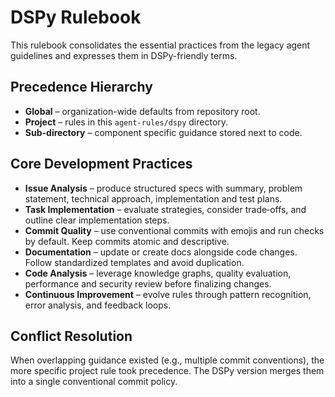 # DSPy Rulebook

This rulebook consolidates the essential practices from the legacy agent guidelines and expresses them in DSPy-friendly terms.

## Precedence Hierarchy

- **Global** – organization-wide defaults from repository root.
- **Project** – rules in this `agent-rules/dspy` directory.
- **Sub-directory** – component specific guidance stored next to code.

## Core Development Practices

- **Issue Analysis** – produce structured specs with summary, problem statement, technical approach, implementation and test plans.
- **Task Implementation** – evaluate strategies, consider trade‑offs, and outline clear implementation steps.
- **Commit Quality** – use conventional commits with emojis and run checks by default. Keep commits atomic and descriptive.
- **Documentation** – update or create docs alongside code changes. Follow standardized templates and avoid duplication.
- **Code Analysis** – leverage knowledge graphs, quality evaluation, performance and security review before finalizing changes.
- **Continuous Improvement** – evolve rules through pattern recognition, error analysis, and feedback loops.

## Conflict Resolution

When overlapping guidance existed (e.g., multiple commit conventions), the more specific project rule took precedence. The DSPy version merges them into a single conventional commit policy.
